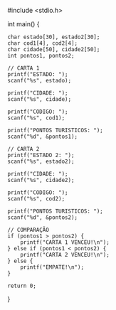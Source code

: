 #include <stdio.h>

int main() {

    char estado[30], estado2[30];
    char cod1[4], cod2[4];
    char cidade[50], cidade2[50];
    int pontos1, pontos2;

    // CARTA 1
    printf("ESTADO: ");
    scanf("%s", estado);

    printf("CIDADE: ");
    scanf("%s", cidade);

    printf("CODIGO: ");
    scanf("%s", cod1);

    printf("PONTOS TURISTICOS: ");
    scanf("%d", &pontos1);

    // CARTA 2
    printf("ESTADO 2: ");
    scanf("%s", estado2);

    printf("CIDADE: ");
    scanf("%s", cidade2);

    printf("CODIGO: ");
    scanf("%s", cod2);

    printf("PONTOS TURISTICOS: ");
    scanf("%d", &pontos2);

    // COMPARAÇÃO
    if (pontos1 > pontos2) {
        printf("CARTA 1 VENCEU!\n");
    } else if (pontos1 < pontos2) {
        printf("CARTA 2 VENCEU!\n");
    } else {
        printf("EMPATE!\n");
    }

    return 0;
}
